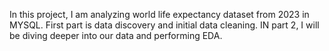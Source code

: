 In this project, I am analyzing world life expectancy dataset from 2023 in MYSQL. First part is data discovery and initial data cleaning. IN part 2, I will be diving deeper into our data and performing EDA. 
